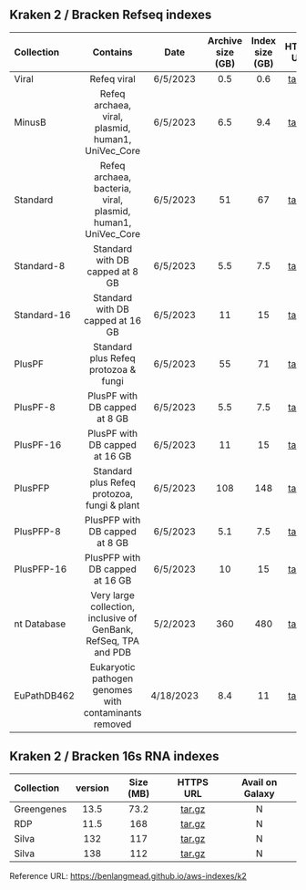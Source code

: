 ## Kraken 2 / Bracken Refseq indexes

| Collection | Contains |	Date | Archive size (GB) | Index size (GB) | HTTPS URL	| Bracken | Kraken2 |
|:-----------|:--------:|:----:|:-----------------:|:---------------:|:----------:| :--------------:|:--------------:| 
| Viral	     |Refeq viral	| 6/5/2023 |	0.5	| 0.6	| [tar.gz](https://genome-idx.s3.amazonaws.com/kraken/k2_viral_20230605.tar.gz) | Y | Y |
| MinusB	   |Refeq archaea, viral, plasmid, human1, UniVec_Core |6/5/2023	|6.5	|9.4	| [tar.gz](https://genome-idx.s3.amazonaws.com/kraken/k2_minusb_20230605.tar.gz) | Y | Y |
| Standard	 |Refeq archaea, bacteria, viral, plasmid, human1, UniVec_Core	| 6/5/2023 | 51 |	67	| [tar.gz](https://genome-idx.s3.amazonaws.com/kraken/k2_standard_20230605.tar.gz)	| Y | Y|
| Standard-8 |Standard with DB capped at 8 GB	 | 6/5/2023	 | 5.5 |	7.5	| [tar.gz](https://genome-idx.s3.amazonaws.com/kraken/k2_standard_08gb_20230605.tar.gz)	| N | Y |
| Standard-16|Standard with DB capped at 16 GB |	6/5/2023 | 11	 |  15	| [tar.gz](https://genome-idx.s3.amazonaws.com/kraken/k2_standard_16gb_20230605.tar.gz)	| N | Y |
| PlusPF	   |Standard plus Refeq protozoa & fungi |	6/5/2023	| 55	| 71	| [tar.gz](https://genome-idx.s3.amazonaws.com/kraken/k2_pluspf_20230605.tar.gz)	|Y| Y|
| PlusPF-8	 |PlusPF with DB capped at 8 GB	|6/5/2023	| 5.5	| 7.5	| [tar.gz](https://genome-idx.s3.amazonaws.com/kraken/k2_pluspf_08gb_20230605.tar.gz)	|N|Y|
| PlusPF-16	 |PlusPF with DB capped at 16 GB |	6/5/2023	| 11	| 15 | [tar.gz](https://genome-idx.s3.amazonaws.com/kraken/k2_pluspf_16gb_20230605.tar.gz)	|Y|Y|
| PlusPFP	   |Standard plus Refeq protozoa, fungi & plant	| 6/5/2023	| 108	| 148 |	[tar.gz](https://genome-idx.s3.amazonaws.com/kraken/k2_pluspfp_20230605.tar.gz)	|N|Y|
| PlusPFP-8	 |PlusPFP with DB capped at 8 GB	| 6/5/2023	| 5.1 |	7.5	| [tar.gz](https://genome-idx.s3.amazonaws.com/kraken/k2_pluspfp_08gb_20230605.tar.gz)	|N|Y|
| PlusPFP-16 |PlusPFP with DB capped at 16 GB	| 6/5/2023	| 10	| 15	| [tar.gz](https://genome-idx.s3.amazonaws.com/kraken/k2_nt_20230502.tar.gz)	|N|Y|
| nt Database|Very large collection, inclusive of GenBank, RefSeq, TPA and PDB	| 5/2/2023 |	360	| 480 |[tar.gz](https://genome-idx.s3.amazonaws.com/kraken/k2_nt_20230502.tar.gz)	|N|Y|
| EuPathDB462|Eukaryotic pathogen genomes with contaminants removed	| 4/18/2023 |	8.4	| 11	| [tar.gz](https://genome-idx.s3.amazonaws.com/kraken/k2_eupathdb48_20230407.tar.gz)	|N|Y|

## Kraken 2 / Bracken 16s RNA indexes

| Collection      |  version      | Size (MB)     | HTTPS URL     | Avail on Galaxy  |
|:----------------|:-------------:|:-------------:|:----------------:|:----------------:|
| Greengenes      |   13.5        | 73.2          | [tar.gz](https://genome-idx.s3.amazonaws.com/kraken/16S_Greengenes13.5_20200326.tgz)    | N |
| RDP             |   11.5        | 168           | [tar.gz](https://genome-idx.s3.amazonaws.com/kraken/16S_RDP11.5_20200326.tgz)           | N |
| Silva           |   132         | 117           | [tar.gz](https://genome-idx.s3.amazonaws.com/kraken/16S_Silva132_20200326.tgz)          | N |
| Silva           |   138         | 112	          | [tar.gz](https://genome-idx.s3.amazonaws.com/kraken/16S_Silva138_20200326.tgz)          | N |

Reference URL: https://benlangmead.github.io/aws-indexes/k2
